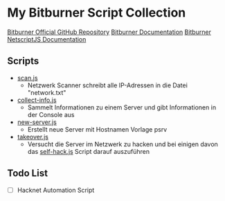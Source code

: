 # My Bitburner Script Collection

[Bitburner Official GitHub Repository](https://github.com/danielyxie/bitburner)
[Bitburner Documentation](https://bitburner.readthedocs.io/en/latest/index.html)
[Bitburner NetscriptJS Documentation](https://github.com/danielyxie/bitburner/tree/dev/markdown/bitburner.md)

## Scripts

- [scan.js](src/scan.js)
  - Netzwerk Scanner schreibt alle IP-Adressen in die Datei "network.txt"
- [collect-info.js](src/collect-info.js)
  - Sammelt Informationen zu einem Server und gibt Informationen in der Console aus
- [new-server.js](src/new-server.js)
  - Erstellt neue Server mit Hostnamen Vorlage psrv
- [takeover.js](src/takeover.js)
  - Versucht die Server im Netzwerk zu hacken und bei einigen davon das [self-hack.js](src/self-hack.js) Script darauf auszuführen

## Todo List

- [ ] Hacknet Automation Script
